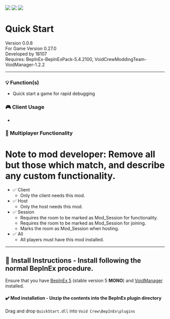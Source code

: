 [![](https://img.shields.io/badge/-Void_Crew_Modding_Team-111111?style=just-the-label&logo=github&labelColor=24292f)](https://github.com/Void-Crew-Modding-Team)
![](https://img.shields.io/badge/Game%20Version-0.27.0-111111?style=flat&labelColor=24292f&color=111111)
[![](https://img.shields.io/discord/1180651062550593536.svg?&logo=discord&logoColor=ffffff&style=flat&label=Discord&labelColor=24292f&color=111111)](https://discord.gg/g2u5wpbMGu "Void Crew Modding Discord")

# Quick Start

Version 0.0.8  
For Game Version 0.27.0  
Developed by 18107  
Requires:  BepInEx-BepInExPack-5.4.2100, VoidCrewModdingTeam-VoidManager-1.2.2


---------------------

### 💡 Function(s)

- Quick start a game for rapid debugging

### 🎮 Client Usage

- 

### 👥 Multiplayer Functionality

# Note to mod developer: Remove all but those which match, and describe any custom functionality.
- ✅ Client
  - Only the client needs this mod.
- ✅ Host
  - Only the host needs this mod.
- ✅ Session
  - Requires the room to be marked as Mod_Session for functionality.
  - Requires the room to be marked as Mod_Session for joining.
  - Marks the room as Mod_Session when hosting.
- ✅ All
  - All players must have this mod installed.

---------------------

## 🔧 Install Instructions - **Install following the normal BepInEx procedure.**

Ensure that you have [BepInEx 5](https://thunderstore.io/c/void-crew/p/BepInEx/BepInExPack/) (stable version 5 **MONO**) and [VoidManager](https://thunderstore.io/c/void-crew/p/VoidCrewModdingTeam/VoidManager/) installed.

#### ✔️ Mod installation - **Unzip the contents into the BepInEx plugin directory**

Drag and drop `QuickStart.dll` into `Void Crew\BepInEx\plugins`

